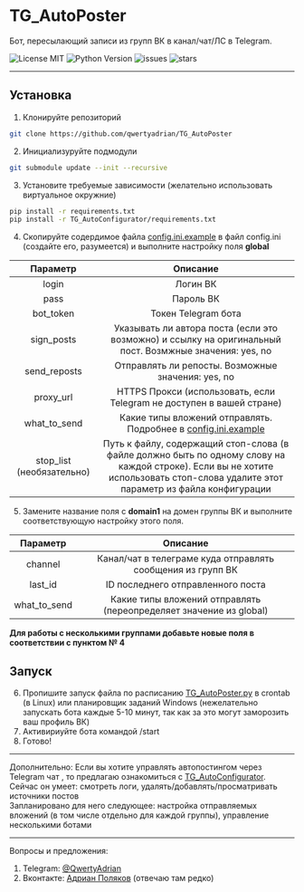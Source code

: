 # TG_AutoPoster 
Бот, пересылающий записи из групп ВК в канал/чат/ЛС в Telegram.

![License MIT](https://img.shields.io/github/license/qwertyadrian/TG_AutoPoster.svg) ![Python Version](https://img.shields.io/badge/python-3.5%2B-orange.svg)
![issues](https://img.shields.io/github/issues/qwertyadrian/TG_AutoPoster.svg) ![stars](https://img.shields.io/github/stars/qwertyadrian/TG_AutoPoster.svg)
***
## Установка
1. Клонируйте репозиторий
```bash
git clone https://github.com/qwertyadrian/TG_AutoPoster
```
2. Инициализуруйте подмодули 
```bash
git submodule update --init --recursive
```
3. Установите требуемые зависимости (желательно использовать виртуальное окружние)
```bash
pip install -r requirements.txt
pip install -r TG_AutoConfigurator/requirements.txt
```
4. Скопируйте содердимое файла [config.ini.example](/config.ini.example) в файл config.ini (создайте его, разумеется) и выполните настройку поля **global**

| Параметр      | Описание  |
| :-------------: | :-----:|
| login | Логин ВК |
| pass | Пароль ВК |
| bot_token | Токен Telegram бота |
| sign_posts | Указывать ли автора поста (если это возможно) и ссылку на оригинальный пост. Возмжные значения: yes, no |
| send_reposts | Отправлять ли репосты. Возможные значения: yes, no |
| proxy_url | HTTPS Прокси (использовать, если Telegram не доступен в вашей стране) |
| what_to_send | Какие типы вложений отправлять. Подробнее в [config.ini.example](/config.ini.example) |
| stop_list (необязательно)| Путь к файлу, содержащий стоп-слова (в файле должно быть по одному слову на каждой строке). Если вы не хотите использовать стоп-слова удалите этот параметр из файла конфигурации |
5. Замените название поля с **domain1** на домен группы ВК и выполните соответствующую настройку этого поля.

| Параметр | Описание |
| :------: | :------: |
| channel | Канал/чат в телеграме куда отправлять сообщения из групп ВК |
| last_id | ID последнего отправленного поста |
| what_to_send | Какие типы вложений отправлять (переопределяет значение из global) |

**Для работы с несколькими группами добавьте новые поля в соответствии с пунктом № 4**
## Запуск

6. Пропишите запуск файла по расписанию [TG_AutoPoster.py](/TG_AutoPoster.py) в crontab (в Linux) или планировщик заданий Windows (нежелательно запускать бота каждые 5-10 минут, так как за это могут заморозить ваш профиль ВК)
7. Активириуйте бота командой /start
8. Готово!
***
Дополнительно:
Если вы хотите управлять автопостингом через Telegram чат , то предлагаю ознакомиться с [TG_AutoConfigurator](https://github.com/qwertyadrian/TG_AutoConfigurator).  
Сейчас он умеет: смотреть логи, удалять/добавлять/просматривать источники постов  
Запланировано для него следующее: настройка отправляемых вложений (в том числе отдельно для каждой группы), управление несколькими ботами  
***
Вопросы и предложения:
1. Telegram: [@QwertyAdrian](https://tlg.name/QwertyAdrian)
2. Вконтакте: [Адриан Поляков](https://vk.com/qwertyadrian) (отвечаю там редко)
